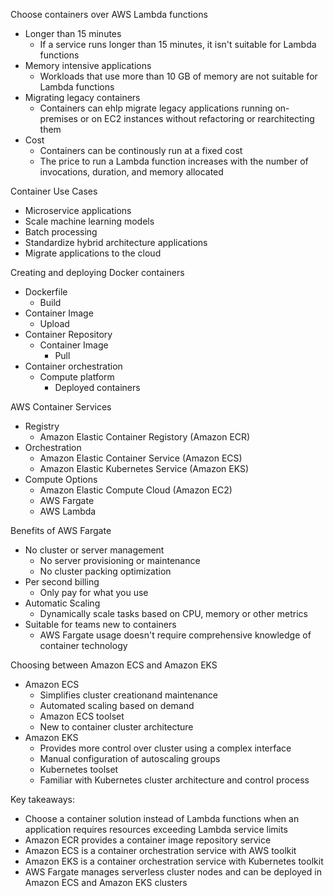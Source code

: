 Choose containers over AWS Lambda functions 
- Longer than 15 minutes 
	- If a service runs longer than 15 minutes, it isn't suitable for Lambda functions 
- Memory intensive applications 
	- Workloads that use more than 10 GB of memory are not suitable for Lambda functions
- Migrating legacy containers 
	- Containers can ehlp migrate legacy applications running on-premises or on EC2 instances without refactoring or rearchitecting them 
- Cost 
	- Containers can be continously run at a fixed cost 
	- The price to run a Lambda function increases with the number of invocations, duration, and memory allocated 

Container Use Cases 
- Microservice applications 
- Scale machine learning models
- Batch processing 
- Standardize hybrid architecture applications 
- Migrate applications to the cloud 

Creating and deploying Docker containers 
- Dockerfile 
	- Build 
- Container Image
	- Upload 
- Container Repository 
	- Container Image 
		- Pull
- Container orchestration 
	- Compute platform 
		- Deployed containers 

AWS Container Services 
- Registry 
	- Amazon Elastic Container Registory (Amazon ECR)
- Orchestration 
	- Amazon Elastic Container Service (Amazon ECS)
	- Amazon Elastic Kubernetes Service (Amazon EKS)
- Compute Options
	- Amazon Elastic Compute Cloud (Amazon EC2)
	- AWS Fargate
	- AWS Lambda 

Benefits of AWS Fargate 
- No cluster or server management 
	- No server provisioning or maintenance 
	- No cluster packing optimization 
- Per second billing 
	- Only pay for what you use 
- Automatic Scaling 
	- Dynamically scale tasks based on CPU, memory or other metrics
- Suitable for teams new to containers 
	- AWS Fargate usage doesn't require comprehensive knowledge of container technology 

Choosing between Amazon ECS and Amazon EKS 
- Amazon ECS
	- Simplifies cluster creationand maintenance 
	- Automated scaling based on demand 
	- Amazon ECS toolset 
	- New to container cluster architecture 
- Amazon EKS 
	- Provides more control over cluster using a complex interface 
	- Manual configuration of autoscaling groups 
	- Kubernetes toolset 
	- Familiar with Kubernetes cluster architecture and control process 

Key takeaways:
- Choose a container solution instead of Lambda functions when an application requires resources exceeding Lambda service limits 
- Amazon ECR provides a container image repository service 
- Amazon ECS is a container orchestration service with AWS toolkit 
- Amazon EKS is a container orchestration service with Kubernetes toolkit 
- AWS Fargate manages serverless cluster nodes and can be deployed in Amazon ECS and Amazon EKS clusters 

